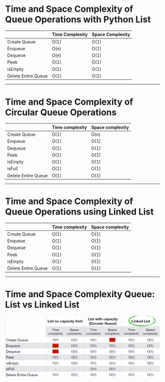 # Time and Space Complexity of Queue Operations with Python List

|                     | Time Complexity | Space Complexity |
| ------------------- | --------------- | ---------------- |
| Create Queue        | O(1)            | O(1)             |
| Enqueue             | O(n)            | O(1)             |
| Dequeue             | O(n)            | O(1)             |
| Peek                | O(1)            | O(1)             |
| isEmpty             | O(1)            | O(1)             |
| Delete Entire Queue | O(1)            | O(1)             |

---

# Time and Space Complexity of Circular Queue Operations

|                     | Time complexity | Space complexity |
| ------------------- | --------------- | ---------------- |
| Create Queue        | O(1)            | O(n)             |
| Enqueue             | O(1)            | O(1)             |
| Dequeue             | O(1)            | O(1)             |
| Peek                | O(1)            | O(1)             |
| isEmpty             | O(1)            | O(1)             |
| isFull              | O(1)            | O(1)             |
| Delete Entire Queue | O(1)            | O(1)             |

---

# Time and Space Complexity of Queue Operations using Linked List

|                     | Time complexity | Space complexity |
| ------------------- | --------------- | ---------------- |
| Create Queue        | O(1)            | O(1)             |
| Enqueue             | O(1)            | O(1)             |
| Dequeue             | O(1)            | O(1)             |
| Peek                | O(1)            | O(1)             |
| isEmpty             | O(1)            | O(1)             |
| Delete Entire Queue | O(1)            | O(1)             |

---

# Time and Space Complexity Queue: List vs Linked List

![Error: Image not found.](IMG20240116111801.jpg)
